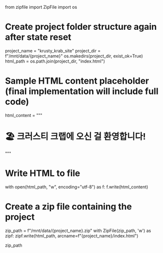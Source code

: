 from zipfile import ZipFile
import os

# Create project folder structure again after state reset
project_name = "krusty_krab_site"
project_dir = f"/mnt/data/{project_name}"
os.makedirs(project_dir, exist_ok=True)
html_path = os.path.join(project_dir, "index.html")

# Sample HTML content placeholder (final implementation will include full code)
html_content = """
<!DOCTYPE html>
<html lang="ko">
<head>
  <meta charset="UTF-8">
  <meta name="viewport" content="width=device-width, initial-scale=1.0"/>
  <title>크러스티 크랩 사이트</title>
</head>
<body>
  <h1>🏖️ 크러스티 크랩에 오신 걸 환영합니다!</h1>
  <!-- 전체 기능은 여기 포함될 예정 -->
</body>
</html>
"""

# Write HTML to file
with open(html_path, "w", encoding="utf-8") as f:
    f.write(html_content)

# Create a zip file containing the project
zip_path = f"/mnt/data/{project_name}.zip"
with ZipFile(zip_path, 'w') as zipf:
    zipf.write(html_path, arcname=f"{project_name}/index.html")

zip_path
